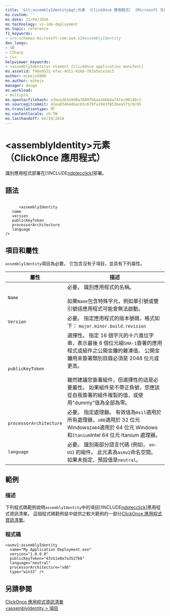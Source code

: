 ```yaml
---
title: '&lt;assemblyIdentity&gt;元素 （ClickOnce 應用程式） |Microsoft 文件'
ms.custom: ''
ms.date: 11/04/2016
ms.technology: vs-ide-deployment
ms.topic: reference
f1_keywords:
- urn:schemas-microsoft-com:asm.v2#assemblyIdentity
dev_langs:
- VB
- CSharp
- C++
helpviewer_keywords:
- <assemblyIdentity> element [ClickOnce application manifest]
ms.assetid: f48e9531-efac-4d11-8166-f63a5ece1ac5
author: mikejo5000
ms.author: mikejo
manager: douge
ms.workload:
- multiple
ms.openlocfilehash: e1bea363e9d0a3880fbbaa34bb4af4fec88149c2
ms.sourcegitcommit: 42ea834b446ac65c679fa1043f853bea5f1c9c95
ms.translationtype: MT
ms.contentlocale: zh-TW
ms.lasthandoff: 04/19/2018
---
```

# <a name="ltassemblyidentitygt-element-clickonce-application"></a>&lt;assemblyIdentity&gt;元素 （ClickOnce 應用程式）
識別應用程式部署在[!INCLUDE[ndptecclick](../deployment/includes/ndptecclick_md.md)]部署。  
  
## <a name="syntax"></a>語法  
  
```  
  
      <assemblyIdentity   
   name  
   version  
   publicKeyToken  
   processorArchitecture  
   language  
/>  
```  
  
## <a name="elements-and-attributes"></a>項目和屬性  
 `assemblyIdentity`項目為必要。 它包含沒有子項目，並具有下列屬性。  
  
|屬性|描述|  
|---------------|-----------------|  
|`Name`|必要。 識別應用程式的名稱。<br /><br /> 如果`Name`包含特殊字元，例如單引號或雙引號括應用程式可能會無法啟動。|  
|`Version`|必要。 指定應用程式的版本號碼，格式如下： `major.minor.build.revision`|  
|`publicKeyToken`|選擇性。 指定 16 個字元的十六進位字串，表示最後 8 個位元組`SHA-1`簽署的應用程式或組件之公開金鑰的雜湊值。 公開金鑰用來簽署類別目錄必須是 2048 位元或更高。<br /><br /> 雖然建議您簽署組件，但選擇性的這是必要屬性。 如果組件是不帶正負號，您應該從自我簽署的組件複製的值，或使用"dummy"值為全部為零。|  
|`processorArchitecture`|必要。 指定處理器。 有效值為`msil`適用於所有處理器，`x86`適用於 32 位元 Windows`IA64`適用於 64 位元 Windows 和`Itanium`Intel 64 位元 Itanium 處理器。|  
|`language`|必要。 識別兩部分語言代碼 (例如， `en-US`) 的組件。 此元素為`asmv2`命名空間。 如果未指定，預設值是`neutral`。|  
  
## <a name="examples"></a>範例  
  
### <a name="description"></a>描述  
 下列程式碼範例說明`assemblyIdentity`中的項目[!INCLUDE[ndptecclick](../deployment/includes/ndptecclick_md.md)]應用程式資訊清單。 這個程式碼範例是中提供之較大範例的一部分[ClickOnce 應用程式資訊清單](../deployment/clickonce-application-manifest.md)。  
  
### <a name="code"></a>程式碼  
  
```  
<asmv1:assemblyIdentity   
  name="My Application Deployment.exe"   
  version="1.0.0.0"   
  publicKeyToken="43cb1e8e7a352766"   
  language="neutral"   
  processorArchitecture="x86"   
  type="win32" />  
```  
  
## <a name="see-also"></a>另請參閱  
 [ClickOnce 應用程式資訊清單](../deployment/clickonce-application-manifest.md)   
 [\<assemblyIdentity > 項目](../deployment/assemblyidentity-element-clickonce-deployment.md)